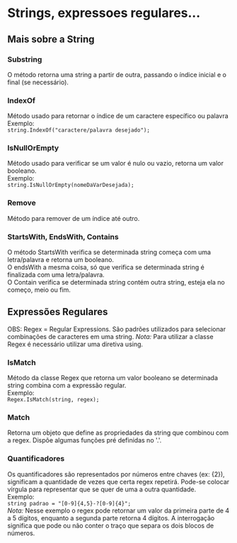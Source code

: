 ﻿# Strings, expressoes regulares...
## Mais sobre a String
### Substring 
O método retorna uma string a partir de outra, passando o índice inicial e o final (se necessário).
### IndexOf
Método usado para retornar o índice de um caractere específico ou palavra </br>
Exemplo: </br>
`string.IndexOf("caractere/palavra desejado");`
### IsNullOrEmpty
Método usado para verificar se um valor é nulo ou vazio, retorna um valor booleano. </br>
Exemplo:</br>
`string.IsNullOrEmpty(nomeDaVarDesejada);`
### Remove
Método para remover de um índice até outro.
### StartsWith, EndsWith, Contains
O método StartsWith verifica se determinada string começa com uma letra/palavra e retorna um booleano. </br>
O endsWith a mesma coisa, só que verifica se determinada string é finalizada com uma letra/palavra. </br>
O Contain verifica se determinada string contém outra string, esteja ela no começo, meio ou fim. 
## Expressões Regulares
OBS: Regex = Regular Expressions.  São padrões utilizados para selecionar combinações de caracteres em uma string.
*Nota:* Para utilizar a classe Regex é necessário utilizar uma diretiva using.
### IsMatch
Método da classe Regex que retorna um valor booleano se determinada string combina com a expressão regular. </br>
Exemplo: </br>
`Regex.IsMatch(string, regex);`
### Match
Retorna um objeto que define as propriedades da string que combinou com a regex. Dispõe algumas funções pré definidas no '.'.
### Quantificadores
Os quantificadores são representados por números entre chaves (ex: {2}), significam
a quantidade de vezes que certa regex repetirá. Pode-se colocar vírgula para representar
que se quer de uma a outra quantidade. </br>
Exemplo: </br>
`string padrao = "[0-9]{4,5}-?[0-9]{4}";` </br>
*Nota:* Nesse exemplo o regex pode retornar um valor da primeira parte de 4 a 5 dígitos,
enquanto a segunda parte retorna 4 dígitos. A interrogação significa que pode ou não conter
o traço que separa os dois blocos de números.
